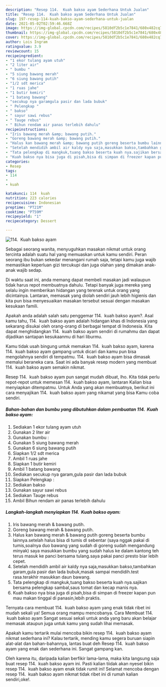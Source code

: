 ```yaml
---
description: "Resep 114.  Kuah bakso ayam Sederhana Untuk Jualan"
title: "Resep 114.  Kuah bakso ayam Sederhana Untuk Jualan"
slug: 197-resep-114-kuah-bakso-ayam-sederhana-untuk-jualan
date: 2021-05-02T02:59:46.668Z
image: https://img-global.cpcdn.com/recipes/5810df2b5c1e7841/680x482cq70/114-kuah-bakso-ayam-foto-resep-utama.jpg
thumbnail: https://img-global.cpcdn.com/recipes/5810df2b5c1e7841/680x482cq70/114-kuah-bakso-ayam-foto-resep-utama.jpg
cover: https://img-global.cpcdn.com/recipes/5810df2b5c1e7841/680x482cq70/114-kuah-bakso-ayam-foto-resep-utama.jpg
author: Lois Ingram
ratingvalue: 3.9
reviewcount: 15
recipeingredient:
- "1 ekor tulang ayam utuh"
- "2 liter air"
- " bumbu "
- "5 siung bawang merah"
- "6 siung bawang putih"
- "1/2 sdt merica"
- "1 ruas jahe"
- "1 butir kemiri"
- "1 batang bawang"
- "secukup nya garamgula pasir dan lada bubuk"
- " Pelengkap "
- " bakso"
- " sayur sawi rebus"
- " Tauge rebus"
- " Bihun rendam air panas terlebih dahulu"
recipeinstructions:
- "Iris bawang merah &amp; bawang putih."
- "Goreng bawang merah &amp; bawang putih."
- "Halus kan bawang merah &amp; bawang putih goreng beserta bumbu lainnya.setelah halus bisa di tumis dl sebentar (saya nggak pakai di tumis,soalnya duo bawang yang sudah di goreng sudah mengandung minyak) saya masukkan bumbu yang sudah halus ke dalam kantong teh terus masuk ke panci bersama tulang.saya pakai panci presto biar lebih cepet."
- "Setelah mendidih ambil air kaldy nya saja,masukkan bakso,tambahkan garam,gula pasir dan lada bubuk,masak sampai mendidih.test rasa.terakhir masukkan daun bawang."
- "Tata pelengkap di mangkuk,tuang bakso beserta kuah nya.sajikan bersama pelengkap sambal,saus tomat dan kecap manis nya."
- "Kuah bakso nya bisa juga di pisah,bisa di simpan di freezer kapan pun mau makan tinggal di panasin,lebih praktis."
categories:
- Resep
tags:
- 114
- 
- kuah

katakunci: 114  kuah 
nutrition: 223 calories
recipecuisine: Indonesian
preptime: "PT21M"
cooktime: "PT59M"
recipeyield: "1"
recipecategory: Dessert

---
```



![114.  Kuah bakso ayam](https://img-global.cpcdn.com/recipes/5810df2b5c1e7841/680x482cq70/114-kuah-bakso-ayam-foto-resep-utama.jpg)

Sebagai seorang wanita, menyuguhkan masakan nikmat untuk orang tercinta adalah suatu hal yang memuaskan untuk kamu sendiri. Peran seorang ibu bukan sekedar menangani rumah saja, tetapi kamu juga wajib memastikan keperluan gizi tercukupi dan juga olahan yang dimakan anak-anak wajib sedap.

Di waktu  saat ini, anda memang dapat membeli masakan jadi walaupun tidak harus repot membuatnya dahulu. Tetapi banyak juga mereka yang selalu ingin memberikan hidangan yang terenak untuk orang yang dicintainya. Lantaran, memasak yang diolah sendiri jauh lebih higienis dan kita pun bisa menyesuaikan masakan tersebut sesuai dengan masakan kesukaan famili. 



Apakah anda adalah salah satu penggemar 114.  kuah bakso ayam?. Asal kamu tahu, 114.  kuah bakso ayam adalah hidangan khas di Indonesia yang sekarang disukai oleh orang-orang di berbagai tempat di Indonesia. Kita dapat menghidangkan 114.  kuah bakso ayam sendiri di rumahmu dan dapat dijadikan santapan kesukaanmu di hari liburmu.

Kamu tidak usah bingung untuk memakan 114.  kuah bakso ayam, karena 114.  kuah bakso ayam gampang untuk dicari dan kamu pun bisa mengolahnya sendiri di tempatmu. 114.  kuah bakso ayam bisa dimasak memalui beraneka cara. Saat ini ada banyak resep modern yang membuat 114.  kuah bakso ayam semakin nikmat.

Resep 114.  kuah bakso ayam pun sangat mudah dibuat, lho. Kita tidak perlu repot-repot untuk memesan 114.  kuah bakso ayam, lantaran Kalian bisa menyiapkan ditempatmu. Untuk Anda yang akan membuatnya, berikut ini cara menyajikan 114.  kuah bakso ayam yang nikamat yang bisa Kamu coba sendiri.

<!--inarticleads1-->

##### Bahan-bahan dan bumbu yang dibutuhkan dalam pembuatan 114.  Kuah bakso ayam:

1. Sediakan 1 ekor tulang ayam utuh
1. Gunakan 2 liter air
1. Gunakan  bumbu :
1. Gunakan 5 siung bawang merah
1. Gunakan 6 siung bawang putih
1. Siapkan 1/2 sdt merica
1. Ambil 1 ruas jahe
1. Siapkan 1 butir kemiri
1. Ambil 1 batang bawang
1. Sediakan secukup nya garam,gula pasir dan lada bubuk
1. Siapkan  Pelengkap :
1. Sediakan  bakso
1. Gunakan  sayur sawi rebus
1. Sediakan  Tauge rebus
1. Ambil  Bihun rendam air panas terlebih dahulu




<!--inarticleads2-->

##### Langkah-langkah menyiapkan 114.  Kuah bakso ayam:

1. Iris bawang merah &amp; bawang putih.
1. Goreng bawang merah &amp; bawang putih.
1. Halus kan bawang merah &amp; bawang putih goreng beserta bumbu lainnya.setelah halus bisa di tumis dl sebentar (saya nggak pakai di tumis,soalnya duo bawang yang sudah di goreng sudah mengandung minyak) saya masukkan bumbu yang sudah halus ke dalam kantong teh terus masuk ke panci bersama tulang.saya pakai panci presto biar lebih cepet.
1. Setelah mendidih ambil air kaldy nya saja,masukkan bakso,tambahkan garam,gula pasir dan lada bubuk,masak sampai mendidih.test rasa.terakhir masukkan daun bawang.
1. Tata pelengkap di mangkuk,tuang bakso beserta kuah nya.sajikan bersama pelengkap sambal,saus tomat dan kecap manis nya.
1. Kuah bakso nya bisa juga di pisah,bisa di simpan di freezer kapan pun mau makan tinggal di panasin,lebih praktis.




Ternyata cara membuat 114.  kuah bakso ayam yang enak tidak ribet ini mudah sekali ya! Semua orang mampu mencobanya. Cara Membuat 114.  kuah bakso ayam Sangat sesuai sekali untuk anda yang baru akan belajar memasak ataupun juga untuk kamu yang sudah lihai memasak.

Apakah kamu tertarik mulai mencoba bikin resep 114.  kuah bakso ayam nikmat sederhana ini? Kalau tertarik, mending kamu segera buruan siapin alat-alat dan bahan-bahannya, lantas buat deh Resep 114.  kuah bakso ayam yang enak dan sederhana ini. Sangat gampang kan. 

Oleh karena itu, daripada kalian berfikir lama-lama, maka kita langsung saja buat resep 114.  kuah bakso ayam ini. Pasti kalian tiidak akan nyesel bikin resep 114.  kuah bakso ayam enak tidak rumit ini! Selamat mencoba dengan resep 114.  kuah bakso ayam nikmat tidak ribet ini di rumah kalian sendiri,oke!.

